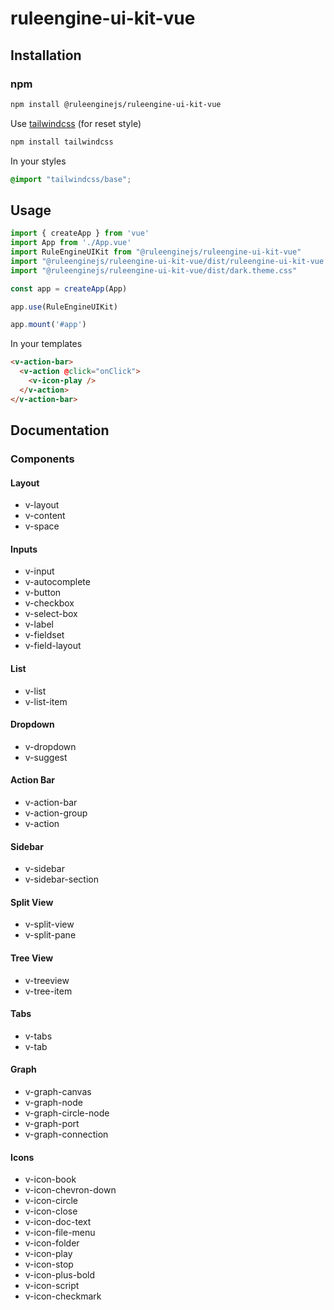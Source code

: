 # ruleengine-ui-kit-vue

## Installation

### npm

```bash
npm install @ruleenginejs/ruleengine-ui-kit-vue
```

Use [tailwindcss](https://github.com/tailwindlabs/tailwindcss) (for reset style)

```bash
npm install tailwindcss
```

In your styles

```css
@import "tailwindcss/base";
```

## Usage

```javascript
import { createApp } from 'vue'
import App from './App.vue'
import RuleEngineUIKit from "@ruleenginejs/ruleengine-ui-kit-vue"
import "@ruleenginejs/ruleengine-ui-kit-vue/dist/ruleengine-ui-kit-vue.css"
import "@ruleenginejs/ruleengine-ui-kit-vue/dist/dark.theme.css"

const app = createApp(App)

app.use(RuleEngineUIKit)

app.mount('#app')
```

In your templates

```html
<v-action-bar>
  <v-action @click="onClick">
    <v-icon-play />
  </v-action>
</v-action-bar>
```

## Documentation

### Components

#### Layout

- v-layout
- v-content
- v-space

#### Inputs

- v-input
- v-autocomplete
- v-button
- v-checkbox
- v-select-box
- v-label
- v-fieldset
- v-field-layout

#### List

- v-list
- v-list-item

#### Dropdown

- v-dropdown
- v-suggest

#### Action Bar

- v-action-bar
- v-action-group
- v-action

#### Sidebar

- v-sidebar
- v-sidebar-section

#### Split View

- v-split-view
- v-split-pane

#### Tree View

- v-treeview
- v-tree-item

#### Tabs

- v-tabs
- v-tab

#### Graph

- v-graph-canvas
- v-graph-node
- v-graph-circle-node
- v-graph-port
- v-graph-connection

#### Icons

- v-icon-book
- v-icon-chevron-down
- v-icon-circle
- v-icon-close
- v-icon-doc-text
- v-icon-file-menu
- v-icon-folder
- v-icon-play
- v-icon-stop
- v-icon-plus-bold
- v-icon-script
- v-icon-checkmark
